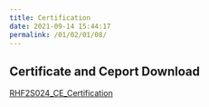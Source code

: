 ```yaml
---
title: Certification
date: 2021-09-14 15:44:17
permalink: /01/02/01/08/
---
```

## Certificate and Ceport Download

[RHF2S024_CE_Certification](https://wiki.risinghf.com/upload/pdf/RHF2S024_CE_Certification.zip)

